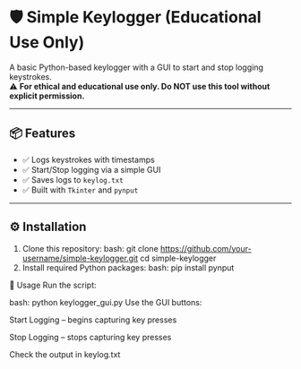 # 🛡️ Simple Keylogger (Educational Use Only)

A basic Python-based keylogger with a GUI to start and stop logging keystrokes.  
⚠️ **For ethical and educational use only. Do NOT use this tool without explicit permission.**

---

## 📦 Features

- ✅ Logs keystrokes with timestamps
- ✅ Start/Stop logging via a simple GUI
- ✅ Saves logs to `keylog.txt`
- ✅ Built with `Tkinter` and `pynput`

---

## ⚙️ Installation

1. Clone this repository:
bash:
   git clone https://github.com/your-username/simple-keylogger.git
   cd simple-keylogger
2. Install required Python packages:
bash:
pip install pynput


🚀 Usage
Run the script:

bash:
python keylogger_gui.py
Use the GUI buttons:

Start Logging – begins capturing key presses

Stop Logging – stops capturing key presses

Check the output in keylog.txt

